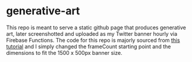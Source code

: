 # generative-art
This repo is meant to serve a static github page that produces generative art, later screenshotted and uploaded as my Twitter banner hourly via Firebase Functions. The code for this repo is majorly sourced from [this tutorial](https://github.com/sdedovic/noiseorbit-tutorial) and I simply changed the frameCount starting point and the dimensions to fit the 1500 x 500px banner size.
